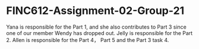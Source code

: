 # FINC612-Assignment-02-Group-21

Yana is responsible for the Part 1, and she also contributes to Part 3 since one of our member Wendy has dropped out.
Jelly is responsible for the Part 2.
Allen is responsible for the Part 4， Part 5 and the Part 3 task 4.
